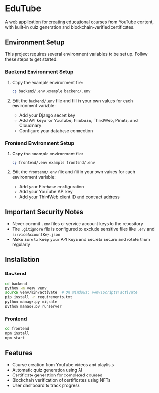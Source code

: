 # EduTube

A web application for creating educational courses from YouTube content, with built-in quiz generation and blockchain-verified certificates.

## Environment Setup

This project requires several environment variables to be set up. Follow these steps to get started:

### Backend Environment Setup

1. Copy the example environment file:
   ```bash
   cp backend/.env.example backend/.env
   ```

2. Edit the `backend/.env` file and fill in your own values for each environment variable:
   - Add your Django secret key
   - Add API keys for YouTube, Firebase, ThirdWeb, Pinata, and Cloudinary
   - Configure your database connection

### Frontend Environment Setup

1. Copy the example environment file:
   ```bash
   cp frontend/.env.example frontend/.env
   ```

2. Edit the `frontend/.env` file and fill in your own values for each environment variable:
   - Add your Firebase configuration
   - Add your YouTube API key
   - Add your ThirdWeb client ID and contract address

## Important Security Notes

- Never commit `.env` files or service account keys to the repository
- The `.gitignore` file is configured to exclude sensitive files like `.env` and `serviceAccountKey.json`
- Make sure to keep your API keys and secrets secure and rotate them regularly

## Installation

### Backend

```bash
cd backend
python -m venv venv
source venv/bin/activate  # On Windows: venv\Scripts\activate
pip install -r requirements.txt
python manage.py migrate
python manage.py runserver
```

### Frontend

```bash
cd frontend
npm install
npm start
```

## Features

- Course creation from YouTube videos and playlists
- Automatic quiz generation using AI
- Certificate generation for completed courses
- Blockchain verification of certificates using NFTs
- User dashboard to track progress 